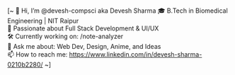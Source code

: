 [~ 👋 Hi, I’m @devesh-compsci aka Devesh Sharma
🎓 B.Tech in Biomedical Engineering | NIT Raipur  
🧠 Passionate about Full Stack Development & UI/UX  
🛠️ Currently working on: /note-analyzer  
💬 Ask me about: Web Dev, Design, Anime, and Ideas  
📫 How to reach me: https://www.linkedin.com/in/devesh-sharma-0210b2280/
~]
